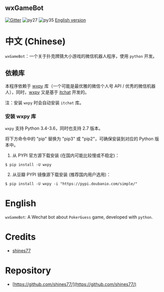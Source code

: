 wxGameBot
-------------

[![Gitter][gitter-picture]][gitter] ![py27][py27] ![py35][py35] [English version][english-version]

# 中文 (Chinese)

`wxGameBot`：一个关于扑克牌猜大小游戏的微信机器人程序，使用 `python` 开发。

## 依赖库

本程序依赖于 [wxpy](https://github.com/youfou/wxpy) 库（一个可能是最优雅的微信个人号 API / 优秀的微信机器人），同时，[wxpy](https://github.com/youfou/wxpy) 又是基于 [itchat](https://github.com/littlecodersh/ItChat) 开发的。

注：安装 `wxpy` 时会自动安装 `itchat` 库。

### 安装 wxpy 库

`wxpy` 支持 Python 3.4-3.6，同时也支持 2.7 版本。

将下方命令中的 "pip" 替换为 "pip3" 或 "pip2"，可确保安装到对应的 Python 版本中。

1. 从 PYPI 官方源下载安装 (在国内可能比较慢或不稳定)：

```
$ pip install -U wxpy
```

2. 从豆瓣 PYPI 镜像源下载安装 (推荐国内用户选用)：

```
$ pip install -U wxpy -i "https://pypi.doubanio.com/simple/"
```

# English

`wxGameBot`: A Wechat bot about `PokerGuess` game, developed with `python`.

# Credits

* [shines77](https://github.com/shines77/)

# Repository

* [https://github.com/shines77/](https://github.com/shines77/)

[gitter-picture]: https://badges.gitter.im/littlecodersh/ItChat.svg
[gitter]: https://gitter.im/shines77/wxGameBot?utm_source=badge&utm_medium=badge&utm_campaign=pr-badge
[py27]: https://img.shields.io/badge/python-2.7-ff69b4.svg
[py35]: https://img.shields.io/badge/python-3.5-red.svg
[english-version]: https://github.com/shines77/wxGameBot/blob/master/README_EN.md
